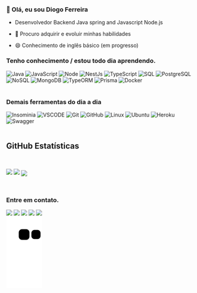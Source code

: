 
### 👋 Olá, eu sou Diogo Ferreira

- Desenvolvedor Backend Java spring and Javascript Node.js
- 👯 Procuro adquirir e evoluir minhas habilidades

- 😄 Conhecimento de inglês básico (em progresso)


### Tenho conhecimento / estou todo dia aprendendo. 
<div>
   <img alt="Java" src="https://img.shields.io/badge/java-%23323330.svg?style=for-the-badge&logo=java&logoColor=%23F7DF1E"/>
   
   <img alt="JavaScript" src="https://img.shields.io/badge/javascript-%23323330.svg?style=for-the-badge&logo=javascript&logoColor=%23F7DF1E"/>
   <img alt="Node" src="https://img.shields.io/badge/node.js-6DA55F?style=for-the-badge&logo=node.js&logoColor=white"/>
   <img alt="NestJs" src="https://img.shields.io/badge/NestJs-E95420?style=for-the-badge&logo=nestjs&logoColor=white"/>
   <img alt="TypeScript" src="https://img.shields.io/badge/typescript-%23007ACC.svg?style=for-the-badge&logo=typescript&logoColor=white"/>
  <img alt="SQL" src ='https://img.shields.io/badge/SQL-%23007ACC.svg?style=for-the-badge&logo=sql&logoColor=white'>
   <img alt="PostgreSQL" src ='https://img.shields.io/badge/postgres-%23007ACC.svg?style=for-the-badge&logo=postgresql&logoColor=white'>
   <img alt="NoSQL" src="https://img.shields.io/badge/NoSQL-6DA55F?style=for-the-badge&logo=nosql&logoColor=white"/>
    <img alt="MongoDB" src="https://img.shields.io/badge/MongoDB-6DA55F?style=for-the-badge&logo=mongodb&logoColor=white"/>
   <img alt="TypeORM" src ='https://img.shields.io/badge/typeorm-6DA55F?style=for-the-badge&logo=typeorm&logoColor=purple%27%3E'>
   <img alt="Prisma" src="https://img.shields.io/badge/prisma-%23007ACC.svg?style=for-the-badge&logo=prisma&logoColor=white"/>
  <img alt="Docker" src="https://img.shields.io/badge/docker-%23007ACC.svg?style=for-the-badge&logo=docker&logoColor=white"/>
</div>

<br/>

### Demais ferramentas do dia a dia
<div>
   <img alt="Insominia" src="https://img.shields.io/badge/insominia-%23007ACC.svg?style=for-the-badge&logo=insomnia&logoColor=white"/>
   <img alt="VSCODE" src="https://img.shields.io/badge/Visual_Studio_Code-0078D4?style=for-the-badge&logo=visual%20studio%20code&logoColor=white"/>
   <img alt="Git" src="https://img.shields.io/badge/Git-F05032?style=for-the-badge&logo=git&logoColor=white"/>
   <img alt="GitHub" src="https://img.shields.io/badge/GitHub-100000?style=for-the-badge&logo=github&logoColor=white"/>
   <img alt="Linux" src="https://img.shields.io/badge/Linux-FCC624?style=for-the-badge&logo=linux&logoColor=black"/>
   <img alt="Ubuntu" src="https://img.shields.io/badge/Ubuntu-E95420?style=for-the-badge&logo=ubuntu&logoColor=white"/>
   <img alt="Heroku" src="https://img.shields.io/badge/heroku-%23007ACC.svg?style=for-the-badge&logo=heroku&logoColor=white"/>
   <img alt="Swagger" src="https://img.shields.io/badge/swagger-6DA55F?style=for-the-badge&logo=swagger&logoColor=white"/>
</div> 

<br/>

## **GitHub Estatísticas**

<br/>
<p align="left">
   <img width="39.5%" src="https://github-readme-stats.vercel.app/api?username=DgSantos017&show_icons=true&theme=gruvbox&hide_border=true" />
   <img width="39.5%" src="https://github-readme-streak-stats.herokuapp.com/?user=DgSantos017&theme=gruvbox&hide_border=true" />
   <img align="center" width="50%" src="https://github-readme-stats.vercel.app/api/top-langs/?username=DgSantos017&layout=compact&theme=gruvbox" />
</p><br>

<div>
 
 ### Entre em contato.
<div> 
  <a target="_blank" href="https://www.youtube.com/channel/UCb42rlAkDw33qHrbWH59b4Q/featured"><img target="_blank" src="https://img.shields.io/badge/YouTube-FF0000?style=for-the-badge&logo=youtube&logoColor=white"></a>
  <a target="_blank" href="https://www.instagram.com/diogo__.js/"><img target="_blank" src="https://img.shields.io/badge/-Instagram-%23E4405F?style=for-the-badge&logo=instagram&logoColor=white"></a>
  <a target="_blank" href="mailto: diogosantosferreira.01@gmail.com"><img target="_blank" src="https://img.shields.io/badge/-Gmail-%23333?style=for-the-badge&logo=gmail&logoColor=white"></a>
  <a target="_blank" href="https://www.linkedin.com/in/diogo-santos01/"><img target="_blank" src="https://img.shields.io/badge/-LinkedIn-%230077B5?style=for-the-badge&logo=linkedin&logoColor=white"></a> 
  <a target="_blank" href="https://wa.me/5598981163277"><img target="_blank" src="https://img.shields.io/badge/WhatsApp-25D366?style=for-the-badge&logo=whatsapp&logoColor=white"></a> 
  
</div>
    <img src="https://github.com/andreyna1808/andreyna1808/blob/output/github-contribution-grid-snake.svg" />
</div> 
